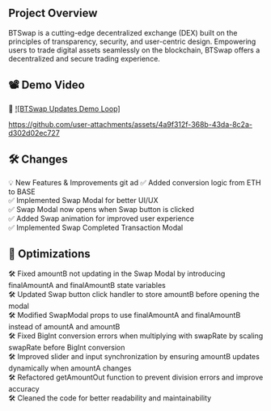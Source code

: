 ## Project Overview

BTSwap is a cutting-edge decentralized exchange (DEX) built on the principles of transparency, security, and user-centric design. Empowering users to trade digital assets seamlessly on the blockchain, BTSwap offers a decentralized and secure trading experience.

## 📽️ Demo Video

🔗 [![BTSwap Updates Demo Loop]](https://www.loom.com/share/df83dfb0258643b898e46c6ab5f35b6f?sid=901e6473-ac3b-4293-941e-3099bdf30130)

https://github.com/user-attachments/assets/4a9f312f-368b-43da-8c2a-d302d02ec727

## 🛠️ Changes

💡 New Features & Improvements
git ad
✅ Added conversion logic from ETH to BASE <br>
✅ Implemented Swap Modal for better UI/UX <br>
✅ Swap Modal now opens when Swap button is clicked <br>
✅ Added Swap animation for improved user experience <br>
✅ Implemented Swap Completed Transaction Modal

## 🐞 Optimizations

🛠 Fixed amountB not updating in the Swap Modal by introducing finalAmountA and finalAmountB state variables<br>
🛠 Updated Swap button click handler to store amountB before opening the modal<br>
🛠 Modified SwapModal props to use finalAmountA and finalAmountB instead of amountA and amountB<br>
🛠 Fixed BigInt conversion errors when multiplying with swapRate by scaling swapRate before BigInt conversion<br>
🛠 Improved slider and input synchronization by ensuring amountB updates dynamically when amountA changes<br>
🛠 Refactored getAmountOut function to prevent division errors and improve accuracy<br>
🛠 Cleaned the code for better readability and maintainability
